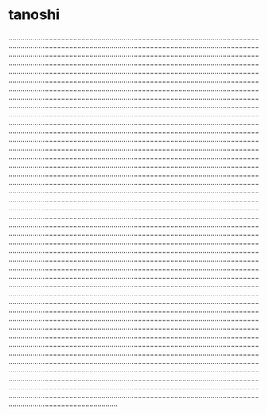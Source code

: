 # tanoshi
..........................................................................................................................................................................................................................................................................................................................................................................................................................................................................................................................................................................................................................................................................................................................................................................................................................................................................................................................................................................................................................................................................................................................................................................................................................................................................................................................................................................................................................................................................................................................................................................................................................................................................................................................................................................................................................................................................................................................................................................................................................................................................................................................................................................................................................................................................................................................................................................................................................................................................................................................................................................................................................................................................................................................................................................................................................................................................................................................................................................................................................................................................................................................................................................................................................................................................................................................................................................................................................................................................................................................................................................................................................................................................................................................................................................................................................................................................................................................................................................................................................................................................................................................................................................................................................................................................................................................................................................................................................................................................................................................................................................................................................................................................................................................................................................................................................................................................................................................................................................................................................................................................................................................................................................................................................................................................................................................................................................................................................................................................................................................................................................................................